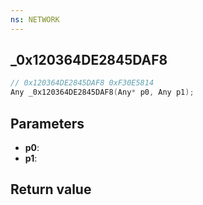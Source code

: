 ```yaml
---
ns: NETWORK
---
```

## _0x120364DE2845DAF8

```c
// 0x120364DE2845DAF8 0xF30E5814
Any _0x120364DE2845DAF8(Any* p0, Any p1);
```


## Parameters
* **p0**: 
* **p1**: 

## Return value
